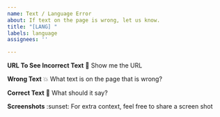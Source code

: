 ```yaml
---
name: Text / Language Error
about: If text on the page is wrong, let us know.
title: "[LANG] "
labels: language
assignees: ''

---
```


**URL To See Incorrect Text** :musical_score:
Show me the URL

**Wrong Text** :boom:
What text is on the page that is wrong?

**Correct Text** :star2:
What should it say?

**Screenshots** :sunset:
For extra context, feel free to share a screen shot
